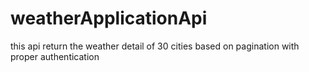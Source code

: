 # weatherApplicationApi
this api return the weather detail of 30 cities based on pagination with proper authentication

